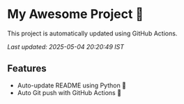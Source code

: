 # My Awesome Project 🚀

This project is automatically updated using GitHub Actions.

_Last updated: 2025-05-04 20:20:49 IST_

## Features
- Auto-update README using Python 🐍
- Auto Git push with GitHub Actions 🤖
